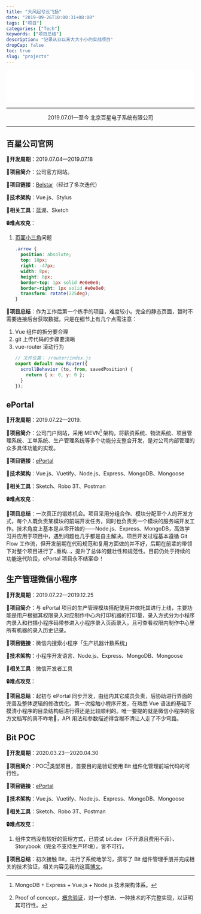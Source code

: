 ```yaml
---
title: "大风起兮云飞扬"
date: "2019-09-26T10:00:31+08:00"
tags: ["项目"]
categories: ["Tech"]
keywords: ["项目总结"]
description: "记录从业以来大大小小的实战项目"
dropCap: false
toc: true
slug: "projects"
---
```


<iframe frameborder="no" width=100% height=86 src="//music.163.com/outchain/player?type=2&id=492833245&auto=1&height=66"></iframe>

---

<center>2019.07.01—至今  北京百星电子系统有限公司</center>

---

## 百星公司官网
**📅开发周期**：2019.07.04—2019.07.18

**📄项目简介**：公司官方网站。

**🔗项目链接**：[Belstar](https://www.belstar.com.cn/home/)（经过了多次迭代）

**📐技术架构**：Vue.js、Stylus

**🔧相关工具**：蓝湖、Sketch

**🔒难点攻克**：

1. [页面小三角](https://img-blog.csdnimg.cn/20190710153454163.png?x-oss-process=image/watermark,type_ZmFuZ3poZW5naGVpdGk,shadow_10,text_aHR0cHM6Ly9ibG9nLmNzZG4ubmV0L1h1ZV96ZW5naHVp,size_16,color_FFFFFF,t_70)问题

    ```css
    .arrow {
      position: absolute;
      top: 18px;
      right: -47px;
      width: 8px;
      height: 8px;
      border-top: 1px solid #e0e0e0;
      border-right: 1px solid #e0e0e0;
      transform: rotate(225deg);
    }
    ```

**📝项目总结**：作为工作后第一个练手的项目，难度较小。完全的静态页面，暂时不需要连接后台获取数据，只是在细节上有几个点需注意：
    
1. Vue 组件的拆分要合理
2. git 上传代码的步骤要清晰
3. vue-router 滚动行为 
    ```js
    // 文件位置： /router/index.js
    export default new Router({
      scrollBehavior (to, from, savedPosition) {
        return { x: 0, y: 0 };
      }
    });
    ```

## ePortal
**📅开发周期**：2019.07.22—2019.

**📄项目简介**：公司门户网站，采用 MEVN[^1] 架构，将薪资系统、物流系统、项目管理系统、工单系统、生产管理系统等多个功能分支整合开发，是对公司内部管理的众多具体功能的实现。

**🔗项目链接**：[ePortal](https://et.belstar.com.cn/#/login)

**📐技术架构**：Vue.js、Vuetify、Node.js、Express、MongoDB、Mongoose

**🔧相关工具**：Sketch、Robo 3T、Postman

**🔒难点攻克**：
    
**📝项目总结**：一次真正的锻炼机会。项目采用分组合作、模块分配至个人的开发方式，每个人既负责某模块的前端开发任务，同时也负责另一个模块的服务端开发工作。技术角度上基本是从零开始的——Node.js、Express、MongoDB，高效学习并应用于项目中，遇到问题也几乎都是自主解决。项目开发过程基本遵循 Git Flow 工作流，但开发前期在代码规范和复用方面做的并不好，后期在前辈的带领下对整个项目进行了..重构..，提升了总体的健壮性和规范性。目前仍处于持续的功能迭代阶段，ePortal 项目永不结案😄！

## 生产管理微信小程序
**📅开发周期**：2019.07.22—2019.12.25

**📄项目简介**：与 ePortal 项目的生产管理模块搭配使用并依托其进行上线，主要功能是用户根据其权限录入对应制作中心内打印机器的打印量，录入方式分为小程序内录入和扫描小程序码带参进入小程序录入页面录入，且可查看权限内制作中心里所有机器的录入历史记录。

**🔗项目链接**：微信内搜索小程序「生产机器计数系统」

**📐技术架构**：小程序开发语言、Node.js、Express、MongoDB、Mongoose

**🔧相关工具**：微信开发者工具

**🔒难点攻克**：

**📝项目总结**：起初与 ePortal 同步开发，由组内其它成员负责，后协助进行界面的完善及整体逻辑的修改优化。第一次接触小程序开发，在熟悉 Vue 语法的基础下摸清小程序的目录结构后进行得还是比较顺利的。唯一要提的就是微信小程序的官方文档写的真不咋地🤪，API 用法和参数描述得含糊不清让人走了不少弯路。

## Bit POC
**📅开发周期**：2020.03.23—2020.04.30

**📄项目简介**：POC[^2]类型项目，首要目的是验证使用 Bit 组件化管理前端代码的可行性。

**🔗项目链接**：[ePortal](https://et.belstar.com.cn/#/login)

**📐技术架构**：Vue.js、Vuetify、Node.js、Express、MongoDB、Mongoose

**🔧相关工具**：Sketch、Robo 3T、Postman

**🔒难点攻克**：

1. 组件文档没有较好的管理方式，已尝试 bit.dev（不开源且费用不菲）、Storybook（完全不支持生产环境），皆不可行。
    
**📝项目总结**：初次接触 Bit，进行了系统地学习，撰写了 Bit 组件管理手册并完成相关的技术验证，相关内容见我的这篇[博文](../bit/)。

[^1]: MongoDB + Express + Vue.js + Node.js 技术架构体系。
[^2]: Proof of concept，[概念验证](https://zh.wikipedia.org/wiki/%E6%A6%82%E5%BF%B5%E9%AA%8C%E8%AF%81)，对一个想法、一种技术的不完整实现，以证明其可行性。